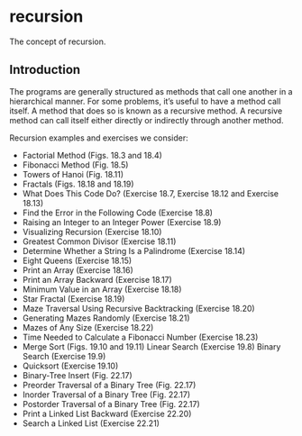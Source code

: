 # recursion
The concept of recursion.

## Introduction

The programs are generally structured as methods that call one another in a hierarchical manner. For some problems, 
 it’s useful to have a method call itself. A method that does so is known as a recursive method. A recursive method 
 can call itself either directly or indirectly through another method.
  
Recursion examples and exercises we consider:
* Factorial Method (Figs. 18.3 and 18.4)
* Fibonacci Method (Fig. 18.5)
* Towers of Hanoi (Fig. 18.11)
* Fractals (Figs. 18.18 and 18.19)
* What Does This Code Do? (Exercise 18.7, Exercise 18.12 and Exercise 18.13) 
* Find the Error in the Following Code (Exercise 18.8)
* Raising an Integer to an Integer Power (Exercise 18.9)
* Visualizing Recursion (Exercise 18.10)
* Greatest Common Divisor (Exercise 18.11)
* Determine Whether a String Is a Palindrome (Exercise 18.14)
* Eight Queens (Exercise 18.15)
* Print an Array (Exercise 18.16)
* Print an Array Backward (Exercise 18.17)
* Minimum Value in an Array (Exercise 18.18)
* Star Fractal (Exercise 18.19)
* Maze Traversal Using Recursive Backtracking (Exercise 18.20)
* Generating Mazes Randomly (Exercise 18.21)
* Mazes of Any Size (Exercise 18.22)
* Time Needed to Calculate a Fibonacci Number (Exercise 18.23)
* Merge Sort (Figs. 19.10 and 19.11) Linear Search (Exercise 19.8) Binary Search (Exercise 19.9)
* Quicksort (Exercise 19.10)
* Binary-Tree Insert (Fig. 22.17)
* Preorder Traversal of a Binary Tree (Fig. 22.17)
* Inorder Traversal of a Binary Tree (Fig. 22.17) 
* Postorder Traversal of a Binary Tree (Fig. 22.17) 
* Print a Linked List Backward (Exercise 22.20) 
* Search a Linked List (Exercise 22.21)